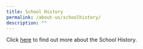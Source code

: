 ```yaml
---
title: School History
permalink: /about-us/schoolhistory/
description: ""
---
```

Click [here](https://sites.google.com/moe.edu.sg/prcss-school-history/) to find out more about the School History.
